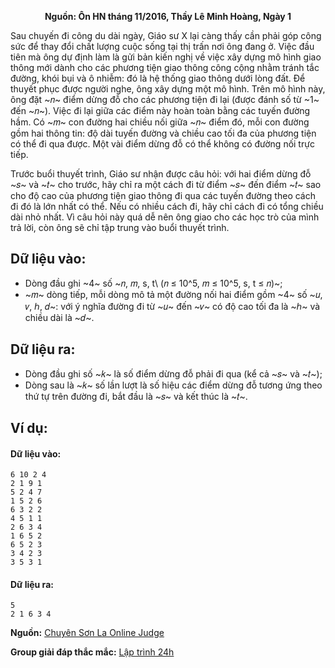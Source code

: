 **<center>Nguồn: Ôn HN tháng 11/2016, Thầy Lê Minh Hoàng, Ngày 1</center>**

Sau chuyến đi công du dài ngày, Giáo sư X lại càng thấy cần phải góp công sức để thay đổi chất lượng cuộc sống tại thị trấn nơi ông đang ở. Việc đầu tiên mà ông dự định làm là gửi bản kiến nghị về việc xây dựng mô hình giao thông mới dành cho các phương tiện giao thông công cộng nhằm tránh tắc đường, khói bụi và ô nhiễm: đó là hệ thống giao thông dưới lòng đất. Để thuyết phục được người nghe, ông xây dựng một mô hình. Trên mô hình này, ông đặt ~𝑛~ điểm dừng đỗ cho các phương tiện đi lại (được đánh số từ ~1~ đến ~𝑛~). Việc đi lại giữa các điểm này hoàn toàn bằng các tuyến đường hầm. Có ~𝑚~ con đường hai chiều nối giữa ~𝑛~ điểm đó, mỗi con đường gồm hai thông tin: độ dài tuyến đường và chiều cao tối đa của phương tiện có thể đi qua được. Một vài điểm dừng đỗ có thể không có đường nối trực tiếp.

Trước buổi thuyết trình, Giáo sư nhận được câu hỏi: với hai điểm dừng đỗ ~𝑠~ và ~𝑡~ cho trước, hãy chỉ ra một cách đi từ điểm ~𝑠~ đến điểm ~𝑡~ sao cho độ cao của phương tiện giao thông đi qua các tuyến đường theo cách đi đó là lớn nhất có thể. Nếu có nhiều cách đi, hãy chỉ cách đi có tổng chiều dài nhỏ nhất. Vì câu hỏi này quá dễ nên ông giao cho các học trò của mình trả lời, còn ông sẽ chỉ tập trung vào buổi thuyết trình.

## Dữ liệu vào:
- Dòng đầu ghi ~4~ số ~𝑛, 𝑚, s, t\ (𝑛 ≤ 10^5, 𝑚 ≤ 10^5, s, t ≤ 𝑛)~;
- ~𝑚~ dòng tiếp, mỗi dòng mô tả một đường nối hai điểm gồm ~4~ số ~𝑢, 𝑣, ℎ, 𝑑~: với ý nghĩa đường đi từ ~𝑢~ đến ~𝑣~ có độ cao tối đa là ~ℎ~ và chiều dài là ~𝑑~.

## Dữ liệu ra:
- Dòng đầu ghi số ~𝑘~ là số điểm dừng đỗ phải đi qua (kể cả ~𝑠~ và ~𝑡~);
- Dòng sau là ~𝑘~ số lần lượt là số hiệu các điểm dừng đỗ tương ứng theo thứ tự trên đường đi, bắt đầu là ~𝑠~ và kết thúc là ~𝑡~.

## Ví dụ:
#### Dữ liệu vào:
```
6 10 2 4
2 1 9 1
5 2 4 7
1 5 2 6
6 3 2 2
4 5 1 1
2 6 3 4
1 6 5 2
6 5 2 3
3 4 2 3
3 5 3 1
```

#### Dữ liệu ra:
```
5
2 1 6 3 4
```
**Nguồn:** [Chuyên Sơn La Online Judge](http://csloj.ddns.net/)

**Group giải đáp thắc mắc:** [Lập trình 24h](https://www.facebook.com/groups/1386904321519984)